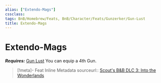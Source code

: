 ```yaml
---
alias: ["Extendo-Mags"]
cssclass: 
tags: BnB/Homebrew/Feats, BnB/Character/Feats/Gunzerker/Gun-Lust
title: Extendo-Mags
---
```


# Extendo-Mags
***Requires:*** [Gun Lust](../../../../61%20Bunkers%20&%20Badasses/01%20Creating%20a%20Vault%20Hunter/Choosing-A-Class/Gun-Lust.md)
You can equip a 4th Gun.

> [!meta]- Feat Inline Metadata
> sourceurl:: [Scout's B&B DLC 3: Into the Wonderlands](https://docs.google.com/document/d/1MLOgrWwcLNTnP9PuXrKiLImy7SUh4hXO8arVUAlmdp0/edit)
